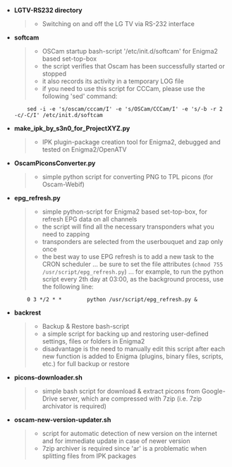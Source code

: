 + **LGTV-RS232 directory**
   > - Switching on and off the LG TV via RS-232 interface

+ **softcam**
   > - OSCam startup bash-script '/etc/init.d/softcam' for Enigma2 based set-top-box
   > - the script verifies that Oscam has been successfully started or stopped
   > - it also records its activity in a temporary LOG file
   > - if you need to use this script for CCCam, please use the following 'sed' command:
   ``` 
       sed -i -e 's/oscam/cccam/I' -e 's/OSCam/CCCam/I' -e 's/-b -r 2 -c/-C/I' /etc/init.d/softcam
   ```
+ **make_ipk_by_s3n0_for_ProjectXYZ.py**
   > - IPK plugin-package creation tool for Enigma2, debugged and tested on Enigma2/OpenATV

+ **OscamPiconsConverter.py**
   > - simple python script for converting PNG to TPL picons (for Oscam-Webif)

+ **epg_refresh.py**
   > - simple python-script for Enigma2 based set-top-box, for refresh EPG data on all channels
   > - the script will find all the necessary transponders what you need to zapping
   > - transponders are selected from the userbouquet and zap only once
   > - the best way to use EPG refresh is to add a new task to the CRON scheduler ... be sure to set the file attributes (`chmod 755 /usr/script/epg_refresh.py`) ... for example, to run the python script every 2th day at 03:00, as the background process, use the following line:
   
   ```
       0 3 */2 * *        python /usr/script/epg_refresh.py &
   ```

+ **backrest**
   > - Backup & Restore bash-script
   > - a simple script for backing up and restoring user-defined settings, files or folders in Enigma2
   > - disadvantage is the need to manually edit this script after each new function is added to Enigma (plugins, binary files, scripts, etc.) for full backup or restore

+ **picons-downloader.sh**
   > - simple bash script for download & extract picons from Google-Drive server, which are compressed with 7zip (i.e. 7zip archivator is required)

+ **oscam-new-version-updater.sh**
   > - script for automatic detection of new version on the internet and for immediate update in case of newer version
   > - 7zip archiver is required since 'ar' is a problematic when splitting files from IPK packages
